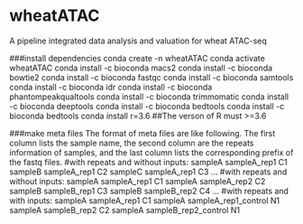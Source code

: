 # wheatATAC
A pipeline integrated  data analysis and valuation for wheat ATAC-seq

###install dependencies
conda create -n wheatATAC
conda activate wheatATAC
conda install -c bioconda macs2 
conda install -c bioconda bowtie2
conda install -c bioconda fastqc
conda install -c bioconda samtools
conda install -c bioconda idr
conda install -c bioconda phantompeakqualtools
conda install -c bioconda trimmomatic
conda install -c bioconda deeptools
conda install -c bioconda bedtools
conda install -c bioconda bedtools
conda install r=3.6  ##The verson of R must >=3.6

###make meta files
The format of meta files are like following. The first column lists the sample name, the second column are the repeats information of samples, and the last column lists the corresponding prefix of the fastq files.
#with repeats and without inputs:
sampleA	sampleA_rep1	C1
sampleB	sampleA_rep1	C2
sampleC	sampleA_rep1	C3
...
#with repeats and without inputs:
sampleA	sampleA_rep1	C1
sampleA	sampleA_rep2	C2
sampleB	sampleB_rep1	C3
sampleB	sampleB_rep2	C4
...
#with repeats and with inputs:
sampleA	sampleA_rep1	C1
sampleA	sampleA_rep1_control	N1
sampleA	sampleB_rep2	C2
sampleA	sampleB_rep2_control	N1

###
